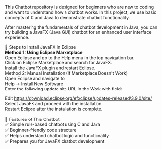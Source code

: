 This Chatbot repository is designed for beginners who are new to coding and want to understand how a chatbot works. In this project, we use basic concepts of C and Java to demonstrate chatbot functionality.

After mastering the fundamentals of chatbot development in Java, you can try building a JavaFX (Java GUI) chatbot for an enhanced user interface experience.<br>

🔹 Steps to Install JavaFX in Eclipse<br>
<b>Method 1: Using Eclipse Marketplace</b><br>
Open Eclipse and go to the Help menu in the top navigation bar.<br>
Click on Eclipse Marketplace and search for JavaFX.<br>
Install the JavaFX plugin and restart Eclipse.<br>
Method 2: Manual Installation (If Marketplace Doesn't Work)<br>
Open Eclipse and navigate to:<br>
Help → Install New Software<br>
Enter the following update site URL in the Work with field:<br>

Edit
https://download.eclipse.org/efxclipse/updates-released/3.9.0/site/<br>
Select JavaFX and proceed with the installation.<br>
Restart Eclipse after the installation is complete.<br><br>
🔹 Features of This Chatbot<br>
✅ Simple rule-based chatbot using C and Java<br>
✅ Beginner-friendly code structure<br>
✅ Helps understand chatbot logic and functionality<br>
✅ Prepares you for JavaFX chatbot development<br>

